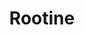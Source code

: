 ---
layout: startup_page
title: "Rootine"
id: "rootine.co"
permalink: "/rootinerootine.co04212025/"
website: "https://rootine.co/"
funding_round: "Series A"
funding_amount: "$10M"
investors: "Relevance Ventures"
about: "Rootine optimizes health and human performance through precision nutrition. They offer personalized nutritional supplements tailored to individual needs, and recently launched a new adaptogen powder drink line. Relevance Ventures has been instrumental in their growth and success."
markets: "Healthtech, Nutrition, Dietary Supplements, Health Care, Health Diagnostics, Nutraceutical, Personal Health, Wellness"
hq: "Nashville, Tennessee, United States"
founded_year: "2018"
linkedin: "https://www.linkedin.com/company/rootine"
twitter: "https://twitter.com/rootine_co"
instagram: ""
facebook: "https://www.facebook.com/rootine.co"
crunchbase: "https://www.crunchbase.com/organization/rootine"
pitchbook: "https://pitchbook.com/profiles/company/231484-69"

# SEO Optimization
meta_title: "Rootine - Series A Funding ($10M)"
meta_description: "Rootine, Rootine optimizes health and human performance through precision nutrition. They offer personalized nutritional supplements tailored to individual nee..."
meta_keywords: "Rootine, Healthtech, Nutrition, Dietary Supplements, Health Care, Health Diagnostics, Nutraceutical, Personal Health, Wellness, Series A funding"
canonical_url: "https://pkprojectstartups.github.io/projectstartups.com/rootinerootine.co04212025/"
---
